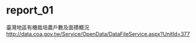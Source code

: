 # report_01
臺灣地區有機栽培農戶數及面積概況 http://data.coa.gov.tw/Service/OpenData/DataFileService.aspx?UnitId=377
